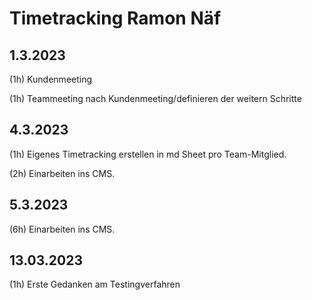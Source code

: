 # Timetracking Ramon Näf


## 1.3.2023
(1h) Kundenmeeting

(1h) Teammeeting nach Kundenmeeting/definieren der weitern Schritte

## 4.3.2023
(1h) Eigenes Timetracking erstellen in md Sheet pro Team-Mitglied.

(2h) Einarbeiten ins CMS.

## 5.3.2023
(6h) Einarbeiten ins CMS.

## 13.03.2023
(1h) Erste Gedanken am Testingverfahren